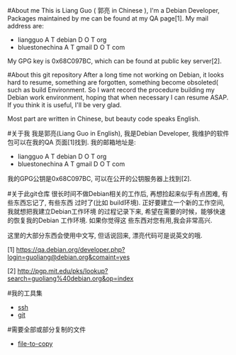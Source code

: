 #About me
This is Liang Guo ( 郭亮 in Chinese ), I'm a Debian Developer, Packages 
maintained by me can be found at my QA page[1]. My mail address are:

* liangguo A T debian D O T org
* bluestonechina A T gmail D O T com

My GPG key is 0x68C097BC, which can be found at public key server[2]. 


#About this git repository
After a long time not working on Debian, it looks hard to resume, something are 
forgotten, something become obsoleted( such as build Environment. So I want 
record the procedure building my Debian work environment, hoping that when 
necessary I can resume ASAP. If you think it is useful, I'll be very glad. 

Most part are written in Chinese, but beauty code speaks English.

#关于我
我是郭亮(Liang Guo in English), 我是Debian Developer, 我维护的软件包可以在我的QA
页面[1]找到. 我的邮箱地址是:

* liangguo A T debian D O T org
* bluestonechina A T gmail D O T com

我的GPG公钥是0x68C097BC, 可以在公开的公钥服务器上找到[2]. 

#关于此git仓库
很长时间不做Debian相关的工作后, 再想捡起来似乎有点困难, 有些东西忘记了, 有些东西
过时了(比如 build环境). 正好要建立一个新的工作空间, 我就想把我建立Debian工作环境
的过程记录下来, 希望在需要的时候，能够快速的恢复我的Debian 工作环境. 如果你觉得这
些东西对您有用,我会非常高兴.

这里的大部分东西会使用中文写, 但话说回来, 漂亮代码可是说英文的哦. 

[1] https://qa.debian.org/developer.php?login=guoliang@debian.org&comaint=yes

[2] http://pgp.mit.edu/pks/lookup?search=guoliang%40debian.org&op=index

#我的工具集

* [ssh](ssh.md)
* [git](git.md)


#需要全部或部分复制的文件

* [file-to-copy](file-to-copy.md)
